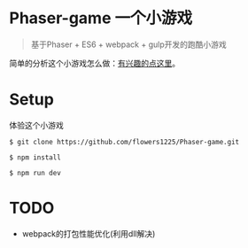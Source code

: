 # Phaser-game 一个小游戏

> 基于Phaser + ES6 + webpack + gulp开发的跑酷小游戏

简单的分析这个小游戏怎么做：[有兴趣的点这里](http://www.flowers1225.com/lessons/2016/10/21/1)。

# Setup

体验这个小游戏

``` 
$ git clone https://github.com/flowers1225/Phaser-game.git

$ npm install

$ npm run dev

```
# TODO

- webpack的打包性能优化(利用dll解决)
 


